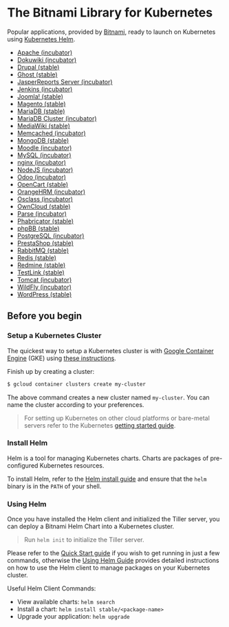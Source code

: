# The Bitnami Library for Kubernetes

Popular applications, provided by [Bitnami](https://bitnami.com), ready to launch on Kubernetes using [Kubernetes Helm](https://github.com/kubernetes/helm).

- [Apache (incubator)](https://github.com/bitnami/charts/tree/master/incubator/apache)
- [Dokuwiki (incubator)](https://github.com/kubernetes/charts/tree/master/stable/dokuwiki)
- [Drupal (stable)](https://github.com/kubernetes/charts/tree/master/stable/drupal)
- [Ghost (stable)](https://github.com/kubernetes/charts/tree/master/stable/ghost)
- [JasperReports Server (incubator)](https://github.com/kubernetes/charts/tree/master/stable/jasperreports)
- [Jenkins (incubator)](https://github.com/bitnami/charts/tree/master/incubator/jenkins)
- [Joomla! (stable)](https://github.com/kubernetes/charts/tree/master/stable/joomla)
- [Magento (stable)](https://github.com/kubernetes/charts/tree/master/stable/magento)
- [MariaDB (stable)](https://github.com/kubernetes/charts/tree/master/stable/mariadb)
- [MariaDB Cluster (incubator)](https://github.com/bitnami/charts/tree/master/incubator/mariadb-cluster)
- [MediaWiki (stable)](https://github.com/kubernetes/charts/tree/master/stable/mediawiki)
- [Memcached (incubator)](https://github.com/bitnami/charts/tree/master/incubator/memcached)
- [MongoDB (stable)](https://github.com/kubernetes/charts/tree/master/stable/mongodb)
- [Moodle (incubator)](https://github.com/bitnami/charts/tree/master/incubator/moodle)
- [MySQL (incubator)](https://github.com/bitnami/charts/tree/master/incubator/mysql)
- [nginx (incubator)](https://github.com/bitnami/charts/tree/master/incubator/nginx)
- [NodeJS (incubator)](https://github.com/bitnami/charts/tree/master/incubator/node)
- [Odoo (incubator)](https://github.com/bitnami/charts/tree/master/incubator/odoo)
- [OpenCart (stable)](https://github.com/kubernetes/charts/tree/master/stable/opencart)
- [OrangeHRM (incubator)](https://github.com/kubernetes/charts/tree/master/stable/orangehrm)
- [Osclass (incubator)](https://github.com/bitnami/charts/tree/master/incubator/osclass)
- [OwnCloud (stable)](https://github.com/kubernetes/charts/tree/master/stable/owncloud)
- [Parse (incubator)](https://github.com/bitnami/charts/tree/master/incubator/parse)
- [Phabricator (stable)](https://github.com/kubernetes/charts/tree/master/stable/phabricator)
- [phpBB (stable)](https://github.com/kubernetes/charts/tree/master/stable/phpbb)
- [PostgreSQL (incubator)](https://github.com/bitnami/charts/tree/master/incubator/postgresql)
- [PrestaShop (stable)](https://github.com/kubernetes/charts/tree/master/stable/prestashop)
- [RabbitMQ (stable)](https://github.com/kubernetes/charts/tree/master/stable/rabbitmq)
- [Redis (stable)](https://github.com/kubernetes/charts/tree/master/stable/redis)
- [Redmine (stable)](https://github.com/kubernetes/charts/tree/master/stable/redmine)
- [TestLink (stable)](https://github.com/kubernetes/charts/tree/master/stable/testlink)
- [Tomcat (incubator)](https://github.com/bitnami/charts/tree/master/incubator/tomcat)
- [WildFly (incubator)](https://github.com/bitnami/charts/tree/master/incubator/wildfly)
- [WordPress (stable)](https://github.com/kubernetes/charts/tree/master/stable/wordpress)

## Before you begin

### Setup a Kubernetes Cluster

The quickest way to setup a Kubernetes cluster is with [Google Container Engine](https://cloud.google.com/container-engine/) (GKE) using [these instructions](https://cloud.google.com/container-engine/docs/before-you-begin).

Finish up by creating a cluster:

```bash
$ gcloud container clusters create my-cluster
```

The above command creates a new cluster named `my-cluster`. You can name the cluster according to your preferences.

> For setting up Kubernetes on other cloud platforms or bare-metal servers refer to the Kubernetes [getting started guide](http://kubernetes.io/docs/getting-started-guides/).

### Install Helm

Helm is a tool for managing Kubernetes charts. Charts are packages of pre-configured Kubernetes resources.

To install Helm, refer to the [Helm install guide](https://github.com/kubernetes/helm#install) and ensure that the `helm` binary is in the `PATH` of your shell.

### Using Helm

Once you have installed the Helm client and initialized the Tiller server, you can deploy a Bitnami Helm Chart into a Kubernetes cluster.

> Run `helm init` to initialize the Tiller server.

Please refer to the [Quick Start guide](https://github.com/kubernetes/helm/blob/master/docs/quickstart.md) if you wish to get running in just a few commands, otherwise the [Using Helm Guide](https://github.com/kubernetes/helm/blob/master/docs/using_helm.md) provides detailed instructions on how to use the Helm client to manage packages on your Kubernetes cluster.

Useful Helm Client Commands:
* View available charts: `helm search`
* Install a chart: `helm install stable/<package-name>`
* Upgrade your application: `helm upgrade`
